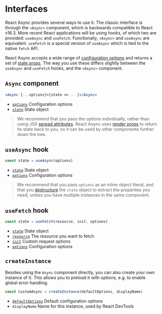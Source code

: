 # Interfaces

React Async provides several ways to use it. The classic interface is through the `<Async>` component, which is
backwards compatible to React v16.3. More recent React applications will be using hooks, of which two are provided:
`useAsync` and `useFetch`. Functionally, `<Async>` and `useAsync` are equivalent. `useFetch` is a special version of
`useAsync` which is tied to the native `fetch` API.

React Async accepts a wide range of [configuration options](options.md) and returns a set of [state props](state.md).
The way you use these differs slightly between the `useAsync` and `useFetch` hooks, and the `<Async>` component.

## `Async` component

```jsx
<Async {...options}>{state => ...}</Async>
```

- [`options`](options.md) Configuration options
- [`state`](state.md) State object

> We recommend that you pass the options individually, rather than using JSX [spread attributes]. React Async uses
> [render props] to return its state back to you, so it can be used by other components further down the tree.

[spread attributes]: https://reactjs.org/docs/jsx-in-depth.html#spread-attributes
[render props]: https://reactjs.org/docs/render-props.html

## `useAsync` hook

```js
const state = useAsync(options)
```

- [`state`](state.md) State object
- [`options`](options.md) Configuration options

> We recommend that you pass `options` as an inline object literal, and that you [destructure] the `state` object to
> extract the properties you need, unless you have multiple instances in the same component.

[destructure]: https://developer.mozilla.org/en-US/docs/Web/JavaScript/Reference/Operators/Destructuring_assignment#Object_destructuring

## `useFetch` hook

```js
const state = useFetch(resource, init, options)
```

- [`state`](state.md) State object
- [`resource`][fetch api] The resource you want to fetch
- [`init`][fetch api] Custom request options
- [`options`](options.md) Configuration options

[fetch api]: https://developer.mozilla.org/en-US/docs/Web/API/WindowOrWorkerGlobalScope/fetch#Syntax

## `createInstance`

Besides using the `Async` component directly, you can also create your own instance of it. This allows you to preload it
with options, e.g. to enable global error handling.

```js
const CustomAsync = createInstance(defaultOptions, displayName)
```

- [`defaultOptions`](options.md) Default configuration options
- `displayName` Name for this instance, used by React DevTools
